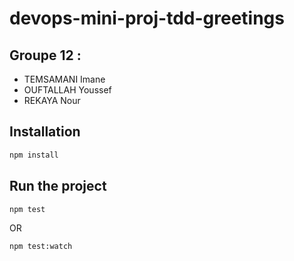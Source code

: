 # devops-mini-proj-tdd-greetings

## Groupe 12 :

-   TEMSAMANI Imane
-   OUFTALLAH Youssef
-   REKAYA Nour

## Installation

```bash
npm install
```

## Run the project

```bash
npm test
```

OR

```bash
npm test:watch
```
